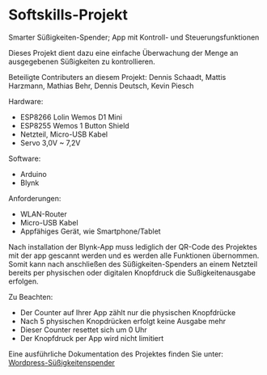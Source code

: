 # Softskills-Projekt
Smarter Süßigkeiten-Spender; App mit Kontroll- und Steuerungsfunktionen

Dieses Projekt dient dazu eine einfache Überwachung der Menge an ausgegebenen Süßigkeiten zu kontrollieren.

Beteiligte Contributers an diesem Projekt: Dennis Schaadt, Mattis Harzmann, Mathias Behr, Dennis Deutsch, Kevin Piesch

Hardware:
- ESP8266 Lolin Wemos D1 Mini
- ESP8255 Wemos 1 Button Shield
- Netzteil, Micro-USB Kabel
- Servo 3,0V ~ 7,2V

Software:
- Arduino
- Blynk

Anforderungen:
- WLAN-Router
- Micro-USB Kabel
- Appfähiges Gerät, wie Smartphone/Tablet

Nach installation der Blynk-App muss lediglich der QR-Code des Projektes mit der app gescannt werden und es werden alle Funktionen übernommen. Somit kann nach anschließen des Süßigkeiten-Spenders an einem Netzteil bereits per physischen oder digitalen Knopfdruck die Sußigkeitenausgabe erfolgen.

Zu Beachten:

- Der Counter auf Ihrer App zählt nur die physischen Knopfdrücke
- Nach 5 physischen Knopdrücken erfolgt keine Ausgabe mehr
- Dieser Counter resettet sich um 0 Uhr
- Der Knopfdruck per App wird nicht limitiert

Eine ausführliche Dokumentation des Projektes finden Sie unter: [Wordpress-Süßigkeitenspender](https://wp.uni-oldenburg.de/soft-skills-und-technische-kompetenz-wise20212022-projektgruppe-14/)

